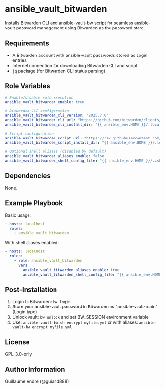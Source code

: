 ansible_vault_bitwarden
========================

Installs Bitwarden CLI and ansible-vault-bw script for seamless ansible-vault password management using Bitwarden as the password store.

Requirements
------------

- A Bitwarden account with ansible-vault passwords stored as Login entries
- Internet connection for downloading Bitwarden CLI and script
- `jq` package (for Bitwarden CLI status parsing)

Role Variables
--------------

```yaml
# Enable/disable role execution
ansible_vault_bitwarden_enable: true

# Bitwarden CLI configuration
ansible_vault_bitwarden_cli_version: "2025.7.0"
ansible_vault_bitwarden_cli_url: "https://github.com/bitwarden/clients/releases/download/cli-v{{ ansible_vault_bitwarden_cli_version }}/bw-oss-linux-{{ ansible_vault_bitwarden_cli_version }}.zip"
ansible_vault_bitwarden_cli_install_dir: "{{ ansible_env.HOME }}/.local/bin"

# Script configuration
ansible_vault_bitwarden_script_url: "https://raw.githubusercontent.com/guiand888/ansible-vault-bitwarden/main/ansible-vault-bw.sh"
ansible_vault_bitwarden_script_install_dir: "{{ ansible_env.HOME }}/.local/bin"

# Optional shell aliases (disabled by default)
ansible_vault_bitwarden_aliases_enable: false
ansible_vault_bitwarden_shell_config_file: "{{ ansible_env.HOME }}/.zshrc"
```

Dependencies
------------

None.

Example Playbook
----------------

Basic usage:
```yaml
- hosts: localhost
  roles:
    - ansible_vault_bitwarden
```

With shell aliases enabled:
```yaml
- hosts: localhost
  roles:
    - role: ansible_vault_bitwarden
      vars:
        ansible_vault_bitwarden_aliases_enable: true
        ansible_vault_bitwarden_shell_config_file: "{{ ansible_env.HOME }}/.bashrc"
```

Post-Installation
-----------------

1. Login to Bitwarden: `bw login`
2. Store your ansible-vault password in Bitwarden as "ansible-vault-main" (Login type)
3. Unlock vault: `bw unlock` and set BW_SESSION environment variable
4. Use: `ansible-vault-bw.sh encrypt myfile.yml` or with aliases: `ansible-vault-bw encrypt myfile.yml`

License
-------

GPL-3.0-only

Author Information
------------------

Guillaume Andre (@guiand888)
